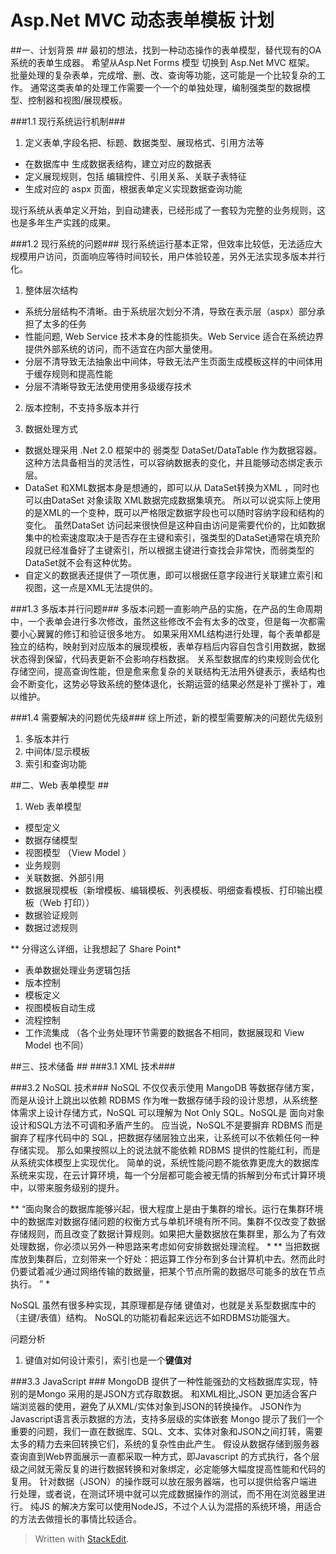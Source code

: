 Asp.Net MVC  动态表单模板 计划
==============================

##一、计划背景 ##
最初的想法，找到一种动态操作的表单模型，替代现有的OA系统的表单生成器。
希望从Asp.Net Forms 模型 切换到  Asp.Net MVC 框架。
批量处理的复杂表单，完成增、删、改、查询等功能，这可能是一个比较复杂的工作。
通常这类表单的处理工作需要一个一个的单独处理，编制强类型的数据模型、控制器和视图/展现模板。

###1.1 现行系统运行机制###
 1.  定义表单,字段名把、标题、数据类型、展现格式、引用方法等
 - 在数据库中 生成数据表结构，建立对应的数据表
 - 定义展现规则，包括 编辑控件、引用关系、关联子表特征
 - 生成对应的 aspx 页面，根据表单定义实现数据查询功能

现行系统从表单定义开始，到自动建表，已经形成了一套较为完整的业务规则，这也是多年生产实践的成果。


###1.2 现行系统的问题###
现行系统运行基本正常，但效率比较低，无法适应大规模用户访问，页面响应等待时间较长，用户体验较差，另外无法实现多版本并行化。

1. 整体层次结构

 - 系统分层结构不清晰。由于系统层次划分不清，导致在表示层（aspx）部分承担了太多的任务
 - 性能问题, Web Service 技术本身的性能损失。Web Service 适合在系统边界提供外部系统的访问，而不适宜在内部大量使用。
 - 分层不清导致无法抽象出中间体，导致无法产生页面生成模板这样的中间体用于缓存规则和提高性能
 - 分层不清晰导致无法使用使用多级缓存技术

2. 版本控制，不支持多版本并行

3. 数据处理方式

 - 数据处理采用 .Net 2.0 框架中的 弱类型 DataSet/DataTable 作为数据容器。
这种方法具备相当的灵活性，可以容纳数据表的变化，并且能够动态绑定表示层。
 - DataSet 和XML数据本身是想通的，即可以从 DataSet转换为XML ，同时也可以由DataSet 对象读取 XML数据完成数据集填充。
所以可以说实际上使用的是XML的一个变种，既可以严格限定数据字段也可以随时容纳字段和结构的变化。
虽然DataSet 访问起来很快但是这种自由访问是需要代价的，比如数据集中的检索速度取决于是否存在主键和索引，强类型的DataSet通常在填充阶段就已经准备好了主键索引，所以根据主键进行查找会非常快，而弱类型的DataSet就不会有这种优势。
 - 自定义的数据表还提供了一项优惠，即可以根据任意字段进行关联建立索引和视图，这一点是XML无法提供的。

###1.3 多版本并行问题###
多版本问题一直影响产品的实施，在产品的生命周期中，一个表单会进行多次修改，虽然这些修改不会有太多的改变，但是每一次都需要小心翼翼的修订和验证很多地方。
如果采用XML结构进行处理，每个表单都是独立的结构，映射到对应版本的展现模板，表单存档后内容自包含引用数据，数据状态得到保留，代码表更新不会影响存档数据。
关系型数据库的约束规则会优化存储空间，提高查询性能，但是愈来愈复杂的关联结构无法用外键表示，表结构也会不断变化，这势必导致系统的整体退化，长期运营的结果必然是补丁摞补丁，难以维护。

###1.4 需要解决的问题优先级###
综上所述，新的模型需要解决的问题优先级别
1. 多版本并行
2. 中间体/显示模板
3. 索引和查询功能

##二、Web 表单模型 ##
1. Web 表单模型
 - 模型定义
 - 数据存储模型
 - 视图模型 （View Model ）
 - 业务规则
 - 关联数据、外部引用
 - 数据展现模板（新增模板、编辑模板、列表模板、明细查看模板、打印输出模板（Web 打印））
 - 数据验证规则
 - 数据过滤规则
 
 ** 分得这么详细，让我想起了 Share Point*

- 表单数据处理业务逻辑包括
 - 版本控制
 - 模板定义
 - 视图模板自动生成
 - 流程控制
 - 工作流集成 （各个业务处理环节需要的数据各不相同，数据展现和 View Model 也不同）


##三、技术储备 ##
###3.1 XML 技术###


###3.2 NoSQL 技术###
NoSQL 不仅仅表示使用 MangoDB 等数据存储方案，而是从设计上跳出以依赖 RDBMS 作为唯一数据存储手段的设计思想，从系统整体需求上设计存储方式，NoSQL 可以理解为 Not Only SQL。NoSQL是 面向对象设计和SQL方法不可调和矛盾产生的。
应当说，NoSQL不是要摒弃 RDBMS 而是摒弃了程序代码中的 SQL，把数据存储层独立出来，让系统可以不依赖任何一种存储实现。
那么如果按照以上的说法就不能依赖 RDBMS 提供的性能红利，而是从系统实体模型上实现优化。
简单的说，系统性能问题不能依靠更庞大的数据库系统来实现，在云计算环境，每一个分层都可能会被无情的拆解到分布式计算环境中，以带来服务级别的提升。

** “面向聚合的数据库能够兴起，很大程度上是由于集群的增长。运行在集群环境中的数据库对数据存储问题的权衡方式与单机环境有所不同。集群不仅改变了数据存储规则，而且改变了数据计算规则。如果把大量数据放在集群里，那么为了有效处理数据，你必须以另外一种思路来考虑如何安排数据处理流程。 *
** 当把数据库放到集群后，立刻带来一个好处：把运算工作分布到多台计算机中去。然而此时仍要试着减少通过网络传输的数据量，把某个节点所需的数据尽可能多的放在节点执行。 ” *

NoSQL 虽然有很多种实现，其原理都是存储 键值对，也就是关系型数据库中的（主键/表值）结构。
NoSQL的功能初看起来远远不如RDBMS功能强大。

问题分析
1. 键值对如何设计索引，索引也是一个**键值对**


###3.3 JavaScript ###
MongoDB 提供了一种性能强劲的文档数据库实现，特别的是Mongo 采用的是JSON方式存取数据。
和XML相比,JSON 更加适合客户端浏览器的使用，避免了从XML/实体对象到JSON的转换操作。
JSON作为Javascript语言表示数据的方法，支持多层级的实体嵌套
Mongo 提示了我们一个重要的问题，我们一直在数据库、SQL、文本、实体对象和JSON之间打转，需要太多的精力去来回转换它们，系统的复杂性由此产生。
假设从数据存储到服务器查询直到Web界面展示一直都采取一种方式，即Javascript 的方式执行，各个层级之间就无需反复的进行数据转换和对象绑定，必定能够大幅度提高性能和代码的复用。
针对数据（JSON）的操作既可以放在服务器端，也可以提供给客户端进行处理，或者说，在测试环境中就可以完成数据操作的测试，而不用在浏览器里进行。
纯JS 的解决方案可以使用NodeJS，不过个人认为混搭的系统环境，用适合的方法去做擅长的事情比较适合。


> Written with [StackEdit](https://stackedit.io/).